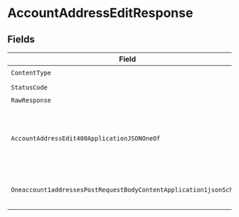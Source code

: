# AccountAddressEditResponse


## Fields

| Field                                                                                                                                                               | Type                                                                                                                                                                | Required                                                                                                                                                            | Description                                                                                                                                                         |
| ------------------------------------------------------------------------------------------------------------------------------------------------------------------- | ------------------------------------------------------------------------------------------------------------------------------------------------------------------- | ------------------------------------------------------------------------------------------------------------------------------------------------------------------- | ------------------------------------------------------------------------------------------------------------------------------------------------------------------- |
| `ContentType`                                                                                                                                                       | *string*                                                                                                                                                            | :heavy_check_mark:                                                                                                                                                  | N/A                                                                                                                                                                 |
| `StatusCode`                                                                                                                                                        | *int*                                                                                                                                                               | :heavy_check_mark:                                                                                                                                                  | N/A                                                                                                                                                                 |
| `RawResponse`                                                                                                                                                       | [*http.Response](https://pkg.go.dev/net/http#Response)                                                                                                              | :heavy_minus_sign:                                                                                                                                                  | N/A                                                                                                                                                                 |
| `AccountAddressEdit400ApplicationJSONOneOf`                                                                                                                         | [*AccountAddressEdit400ApplicationJSON](../../models/operations/accountaddressedit400applicationjson.md)                                                            | :heavy_minus_sign:                                                                                                                                                  | The request is missing required fields, or its fields have invalid values                                                                                           |
| `Oneaccount1addressesPostRequestBodyContentApplication1jsonSchema`                                                                                                  | [*shared.Oneaccount1addressesPostRequestBodyContentApplication1jsonSchema](../../models/shared/oneaccount1addressespostrequestbodycontentapplication1jsonschema.md) | :heavy_minus_sign:                                                                                                                                                  | The address was successfully edited                                                                                                                                 |